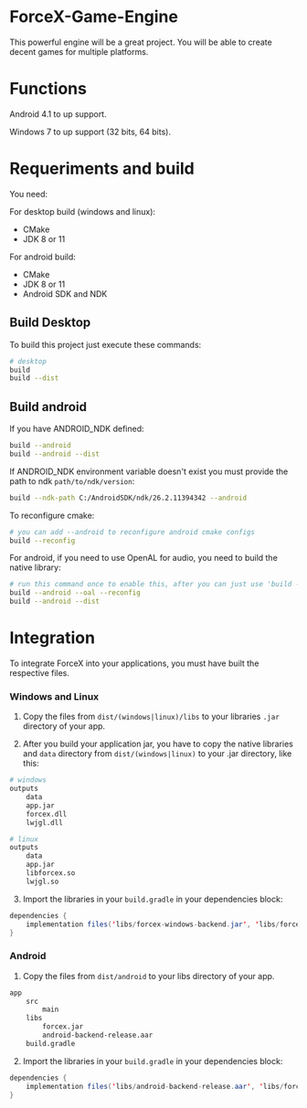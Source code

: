# ForceX-Game-Engine
This powerful engine will be a great project. You will be able to create decent games for multiple platforms. 

# Functions

Android 4.1 to up support.

Windows 7 to up support (32 bits, 64 bits).

# Requeriments and build

You need:

For desktop build (windows and linux):

- CMake
- JDK 8 or 11

For android build:

- CMake
- JDK 8 or 11
- Android SDK and NDK

## Build Desktop

To build this project just execute these commands:

```bash
# desktop
build
build --dist
```

## Build android

If you have ANDROID_NDK defined:

```bash
build --android
build --android --dist
```

If ANDROID_NDK environment variable doesn't exist you must provide the path to ndk `path/to/ndk/version`:

```bash
build --ndk-path C:/AndroidSDK/ndk/26.2.11394342 --android
```

To reconfigure cmake:

```bash
# you can add --android to reconfigure android cmake configs
build --reconfig
```

For android, if you need to use OpenAL for audio, you need to build the native library:

```bash
# run this command once to enable this, after you can just use 'build --android'
build --android --oal --reconfig
build --android --dist
```

# Integration

To integrate ForceX into your applications, you must have built the respective files.

### Windows and Linux

1. Copy the files from `dist/(windows|linux)/libs` to your libraries `.jar` directory of your app.

2. After you build your application jar, you have to copy the native libraries and `data` directory from `dist/(windows|linux)` to your .jar directory, like this:

```bash
# windows
outputs
    data
    app.jar
    forcex.dll
    lwjgl.dll

# linux
outputs
    data
    app.jar
    libforcex.so
    lwjgl.so
```

3. Import the libraries in your `build.gradle` in your dependencies block:

```java
dependencies {
    implementation files('libs/forcex-windows-backend.jar', 'libs/forcex.jar', 'libs/jinput.jar', 'libs/lwjgl_util_applet.jar', 'libs/lwjgl_util.jar', 'libs/lwjgl.jar', 'libs/lzma.jar')
}
```

### Android

1. Copy the files from `dist/android` to your libs directory of your app.

```bash
app
    src
        main
    libs
        forcex.jar
        android-backend-release.aar
    build.gradle
```

2. Import the libraries in your `build.gradle` in your dependencies block:

```java
dependencies {
    implementation files('libs/android-backend-release.aar', 'libs/forcex.jar')
}
```